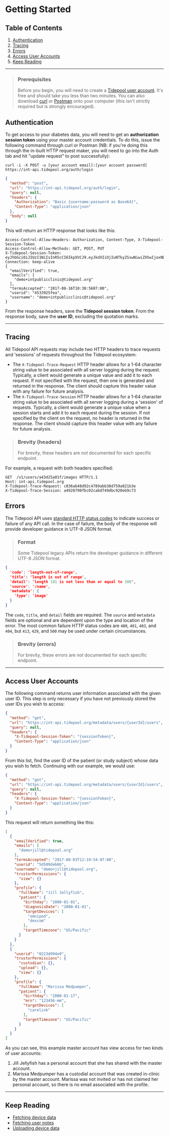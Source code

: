 # Getting Started <!-- omit in toc -->

## Table of Contents <!-- omit in toc -->

1. [Authentication](#authentication)
2. [Tracing](#tracing)
3. [Errors](#errors)
4. [Access User Accounts](#access-user-accounts)
5. [Keep Reading](#keep-reading)

---

<!-- theme: success -->

> ### Prerequisites
>
> Before you begin, you will need to create a [Tidepool user account](https://int-app.tidepool.org/signup). It's free and should take you less than two minutes. You can also download [curl](https://curl.haxx.se/download.html) or [Postman](https://app.getpostman.com/run-collection/9b665f2fb9a8a483bf30?via=clientlibraries) onto your computer (this isn't strictly required but is strongly encouraged).

## Authentication

To get access to your diabetes data, you will  need to get an **authorization session token** using your master account credentials. To do this, issue the following command through curl or Postman (NB: if you're doing this through the in-built HTTP request maker, you will need to go into the Auth tab and hit "update request" to post successfully):

```shell
curl -i -X POST -u [your account email]:[your account password] https://int-api.tidepool.org/auth/login
```

```json http
{
  "method": "post",
  "url": "https://int-api.tidepool.org/auth/login",
  "query": null,
  "headers": {
    "Authorization": "Basic {username:password as Base64}",
    "Content-Type": "application/json"
  },
  "body": null
}
```

This will return an HTTP response that looks like this:

```http title="Sample Response" lineNumbers=true
Access-Control-Allow-Headers: Authorization, Content-Type, X-Tidepool-Session-Token
Access-Control-Allow-Methods: GET, POST, PUT
X-Tidepool-Session-Token: eyJhbGciOiJIUzI1NiIsInR5cCI6IkpXVCJ9.eyJkdXIiOjIuNTkyZSswNiwiZXhwIjoxNDcxMTM0MzIzLCJzdnIiOiJubyIsInVzciI6IjU0YzkwZmIzMjUifQ.bbkzG_rwp9IVMI3HVYm_ct8mMW_YTnTALUW12345678
Connection: keep-alive
{
  "emailVerified": true,
  "emails": [
    "demo+intpublicclinic@tidepool.org"
  ],
  "termsAccepted": "2017-08-16T10:30:5607:00",
  "userid": "4533925fea",
  "username": "demo+intpublicclinic@tidepool.org"
}
```

From the response headers, save the **Tidepool session token**. From the response body, save the **user ID**, excluding the quotation marks.

---

## Tracing

All Tidepool API requests may include two HTTP headers to trace requests and 'sessions' of requests throughout the
Tidepool ecosystem:

* The `X-Tidepool-Trace-Request` HTTP header allows for a 1-64 character string value to be associated with all server logging during the request. Typically, a client would generate a unique value and add it to each request. If not specified with the request, then one is generated and returned in the response. The client should capture this header value with any failure for future analysis.
* The `X-Tidepool-Trace-Session` HTTP header allows for a 1-64 character string value to be associated with all server logging during a 'session' of requests. Typically, a client would generate a unique value when a session starts and add it to each request during the session. If not specified by the client on the request, no header is returned in the response. The client should capture this header value with any failure for future analysis.

<!-- theme: info -->

> ### Brevity (headers)
>
> For brevity, these headers are *not* documented for each specific endpoint.

For example, a request with both headers specified:

```http title="Sample Request" lineNumbers=true
GET  /v1/users/a43d25a01f/images HTTP/1.1
Host: int-api.tidepool.org
X-Tidepool-Trace-Request: c836ab48d92c4789abb38d759a021b3e
X-Tidepool-Trace-Session: a4928790fbc02cabd749dbc920eb9c73
```

## Errors

The Tidepool API uses [standard HTTP status codes](https://www.w3.org/Protocols/rfc2616/rfc2616-sec10.html) to indicate success or failure of any API call. In the case of failure, the body of the response will provide developer guidance in UTF-8 JSON format.

<!-- theme: warning -->

> ### Format
>
> Some Tidepool legacy APIs return the developer guidance in different UTF-8 JSON format.

```json title="Sample Error" lineNumbers=true
{
  'code': 'length-out-of-range',
  'title': 'length is out of range',
  'detail': 'length 101 is not less than or equal to 100',
  'source': '/name',
  'metadata': {
    'type': 'image'
  }
}
```

The `code`, `title`, and `detail` fields are required. The `source` and `metadata` fields are optional and are dependent
upon the type and location of the error. The most common failure HTTP status codes are `400`, `401`, `403`, and `404`, but `413`, `429`, and `500` may be used under certain circumstances.

<!-- theme: info -->

> ### Brevity (errors)
>
> For brevity, these errors are *not* documented for each specific endpoint.

---

## Access User Accounts

The following command returns user information associated with the given user ID. This step is only necessary if you have not previously stored the user IDs you wish to access:

```json http
{
  "method": "get",
  "url": "https://int-api.tidepool.org/metadata/users/{userId}/users",
  "query": null,
  "headers": {
    "X-Tidepool-Session-Token": "{sessionToken}",
    "Content-Type": "application/json"
  }
}
```

From this list, find the user ID of the patient (or study subject) whose data you wish to fetch. Continuing with our example, we would use:

```json http
{
  "method": "get",
  "url": "https://int-api.tidepool.org/metadata/users/{userId}/users",
  "query": null,
  "headers": {
    "X-Tidepool-Session-Token": "{sessionToken}",
    "Content-Type": "application/json"
  }
}
```

This request will return something like this:

```json title="Sample Response" lineNumbers
[
  {
    "emailVerified": true,
    "emails": [
      "demo+jill@tidepool.org"
    ],
    "termsAccepted": "2017-08-03T12:19:54-07:00",
    "userid": "5d509deb6b",
    "username": "demo+jill@tidepool.org",
    "trustorPermissions": {
      "view": {}
    },
    "profile": {
      "fullName": "Jill Jellyfish",
      "patient": {
        "birthday": "2000-01-01",
        "diagnosisDate": "2000-01-01",
        "targetDevices": [
          "omnipod",
          "dexcom"
        ],
        "targetTimezone": "US/Pacific"
      }
    }
  },
  {
    "userid": "0223d994e9",
    "trustorPermissions": {
      "custodian": {},
      "upload": {},
      "view": {}
    },
    "profile": {
      "fullName": "Marissa Medpumper",
      "patient": {
        "birthday": "2000-01-17",
        "mrn": "123456-mm",
        "targetDevices": [
          "carelink"
        ],
        "targetTimezone": "US/Pacific"
      }
    }
  }
]
```

As you can see, this example master account has view access for two kinds of user accounts:

1. Jill Jellyfish has a personal account that she has shared with the master account.
2. Marissa Medpumper has a custodial account that was created in-clinic by the master account. Marissa was not invited or has not claimed her personal account, so there is no email associated with the profile.

---

## Keep Reading

* [Fetching device data](./quick-start/fetching-device-data.md)
* [Fetching user notes](./quick-start/notes.md)
* [Uploading device data](./quick-start/uploading-device-data.md)
